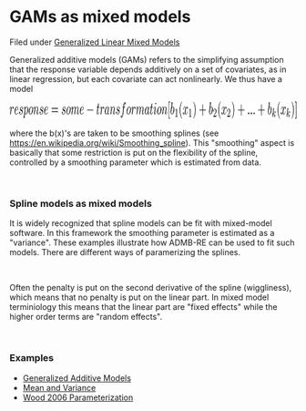 #  GAMs as mixed models

Filed under [Generalized Linear Mixed Models][1]

Generalized additive models (GAMs) refers to the simplifying assumption that the response variable depends additively on a set of covariates, as in linear regression, but each covariate can act nonlinearly. We thus have a model 

<img src="./response.png" alt="Generalized additive models" width="1000" height="30">

where the b(x)'s are taken to be smoothing splines (see https://en.wikipedia.org/wiki/Smoothing_spline). This "smoothing" aspect is basically that some restriction is put on the flexibility of the spline, controlled by a smoothing parameter which is estimated from data.

 

### Spline models as mixed models

It is widely recognized that spline models can be fit with mixed-model software. In this framework the smoothing parameter is estimated as a "variance". These examples illustrate how ADMB-RE can be used to fit such models. There are different ways of paramerizing the splines.

 

Often the penalty is put on the second derivative of the spline (wiggliness), which means that no penalty is put on the linear part. In mixed model terminiology this means that the linear part are "fixed effects" while the higher order terms are "random effects".

 

### Examples
* [Generalized Additive Models][2]
* [Mean and Variance][3]
* [Wood 2006 Parameterization][4]


[1]: ./../
[2]: ./generalized-additive-models/
[3]: ./mean-and-variance/
[4]: ./wood-2006-parameterization/
